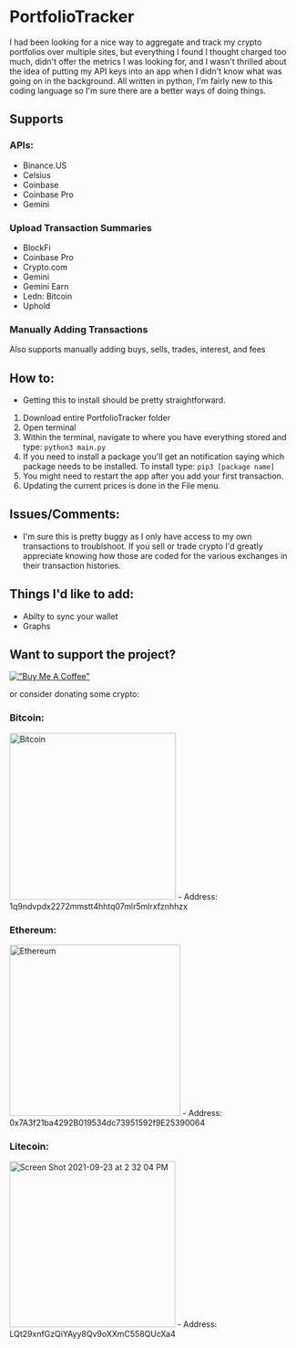 # PortfolioTracker

I had been looking for a nice way to aggregate and track my crypto portfolios over multiple sites, but everything I found I thought charged too much, didn't offer the metrics I was looking for, and I wasn't thrilled about the idea of putting my API keys into an app when I didn't know what was going on in the background. All written in python, I'm fairly new to this coding language so I'm sure there are a better ways of doing things. 

## Supports

### APIs:
- Binance.US
- Celsius
- Coinbase
- Coinbase Pro
- Gemini

### Upload Transaction Summaries
- BlockFi
- Coinbase Pro
- Crypto.com
- Gemini
- Gemini Earn
- Ledn: Bitcoin
- Uphold

### Manually Adding Transactions
Also supports manually adding buys, sells, trades, interest, and fees

## How to:
- Getting this to install should be pretty straightforward.
1. Download entire PortfolioTracker folder
2. Open terminal
3. Within the terminal, navigate to where you have everything stored and type: `python3 main.py`
4. If you need to install a package you'll get an notification saying which package needs to be installed. To install type: `pip3 [package name]`
5. You might need to restart the app after you add your first transaction.
6. Updating the current prices is done in the File menu. 

## Issues/Comments:
- I'm sure this is pretty buggy as I only have access to my own transactions to troublshoot. If you sell or trade crypto I'd greatly appreciate knowing how those are coded for the various exchanges in their transaction histories. 

## Things I'd like to add:
- Abilty to sync your wallet
- Graphs

## Want to support the project?

[!["Buy Me A Coffee"](https://www.buymeacoffee.com/assets/img/custom_images/orange_img.png)](https://www.buymeacoffee.com/10dollarbanana)

or consider donating some crypto:

### Bitcoin: 
<img width="292" alt="Bitcoin" src="https://user-images.githubusercontent.com/89819081/134095057-8dd9867f-0210-4889-bfb6-60040aa405cd.png">
- Address: 1q9ndvpdx2272mmstt4hhtq07mlr5mlrxfznhhzx

### Ethereum:
<img width="300" alt="Ethereum" src="https://user-images.githubusercontent.com/89819081/134095136-301f957a-6dc2-4c4b-a6de-ea7df1f5eb01.png">
- Address: 0x7A3f21ba4292B019534dc73951592f9E25390064

### Litecoin:
<img width="291" alt="Screen Shot 2021-09-23 at 2 32 04 PM" src="https://user-images.githubusercontent.com/89819081/134572014-2ce299fc-92b5-45f7-bd27-8ab9a743c4ba.png">
- Address: LQt29xnfGzQiYAyy8Qv9oXXmC558QUcXa4
